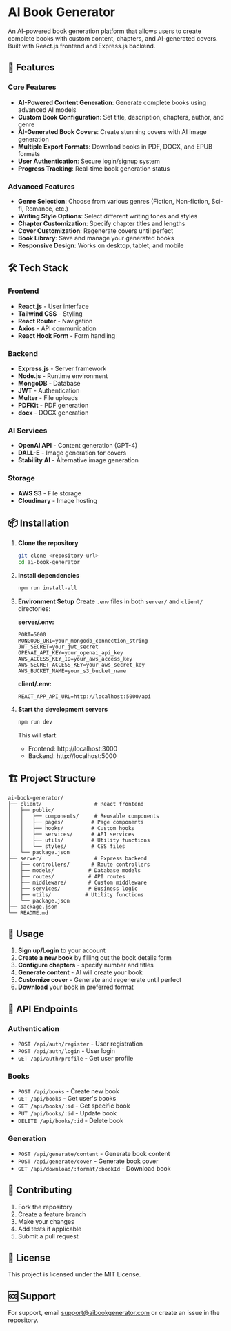 # AI Book Generator

An AI-powered book generation platform that allows users to create complete books with custom content, chapters, and AI-generated covers. Built with React.js frontend and Express.js backend.

## 🚀 Features

### Core Features
- **AI-Powered Content Generation**: Generate complete books using advanced AI models
- **Custom Book Configuration**: Set title, description, chapters, author, and genre
- **AI-Generated Book Covers**: Create stunning covers with AI image generation
- **Multiple Export Formats**: Download books in PDF, DOCX, and EPUB formats
- **User Authentication**: Secure login/signup system
- **Progress Tracking**: Real-time book generation status

### Advanced Features
- **Genre Selection**: Choose from various genres (Fiction, Non-fiction, Sci-fi, Romance, etc.)
- **Writing Style Options**: Select different writing tones and styles
- **Chapter Customization**: Specify chapter titles and lengths
- **Cover Customization**: Regenerate covers until perfect
- **Book Library**: Save and manage your generated books
- **Responsive Design**: Works on desktop, tablet, and mobile

## 🛠️ Tech Stack

### Frontend
- **React.js** - User interface
- **Tailwind CSS** - Styling
- **React Router** - Navigation
- **Axios** - API communication
- **React Hook Form** - Form handling

### Backend
- **Express.js** - Server framework
- **Node.js** - Runtime environment
- **MongoDB** - Database
- **JWT** - Authentication
- **Multer** - File uploads
- **PDFKit** - PDF generation
- **docx** - DOCX generation

### AI Services
- **OpenAI API** - Content generation (GPT-4)
- **DALL-E** - Image generation for covers
- **Stability AI** - Alternative image generation

### Storage
- **AWS S3** - File storage
- **Cloudinary** - Image hosting

## 📦 Installation

1. **Clone the repository**
   ```bash
   git clone <repository-url>
   cd ai-book-generator
   ```

2. **Install dependencies**
   ```bash
   npm run install-all
   ```

3. **Environment Setup**
   Create `.env` files in both `server/` and `client/` directories:

   **server/.env:**
   ```
   PORT=5000
   MONGODB_URI=your_mongodb_connection_string
   JWT_SECRET=your_jwt_secret
   OPENAI_API_KEY=your_openai_api_key
   AWS_ACCESS_KEY_ID=your_aws_access_key
   AWS_SECRET_ACCESS_KEY=your_aws_secret_key
   AWS_BUCKET_NAME=your_s3_bucket_name
   ```

   **client/.env:**
   ```
   REACT_APP_API_URL=http://localhost:5000/api
   ```

4. **Start the development servers**
   ```bash
   npm run dev
   ```

   This will start:
   - Frontend: http://localhost:3000
   - Backend: http://localhost:5000

## 🏗️ Project Structure

```
ai-book-generator/
├── client/                 # React frontend
│   ├── public/
│   │   ├── components/     # Reusable components
│   │   ├── pages/         # Page components
│   │   ├── hooks/         # Custom hooks
│   │   ├── services/      # API services
│   │   ├── utils/         # Utility functions
│   │   └── styles/        # CSS files
│   └── package.json
├── server/                 # Express backend
│   ├── controllers/       # Route controllers
│   ├── models/           # Database models
│   ├── routes/           # API routes
│   ├── middleware/       # Custom middleware
│   ├── services/         # Business logic
│   ├── utils/           # Utility functions
│   └── package.json
├── package.json
└── README.md
```

## 🎯 Usage

1. **Sign up/Login** to your account
2. **Create a new book** by filling out the book details form
3. **Configure chapters** - specify number and titles
4. **Generate content** - AI will create your book
5. **Customize cover** - Generate and regenerate until perfect
6. **Download** your book in preferred format

## 🔧 API Endpoints

### Authentication
- `POST /api/auth/register` - User registration
- `POST /api/auth/login` - User login
- `GET /api/auth/profile` - Get user profile

### Books
- `POST /api/books` - Create new book
- `GET /api/books` - Get user's books
- `GET /api/books/:id` - Get specific book
- `PUT /api/books/:id` - Update book
- `DELETE /api/books/:id` - Delete book

### Generation
- `POST /api/generate/content` - Generate book content
- `POST /api/generate/cover` - Generate book cover
- `GET /api/download/:format/:bookId` - Download book

## 🤝 Contributing

1. Fork the repository
2. Create a feature branch
3. Make your changes
4. Add tests if applicable
5. Submit a pull request

## 📄 License

This project is licensed under the MIT License.

## 🆘 Support

For support, email support@aibookgenerator.com or create an issue in the repository. 
